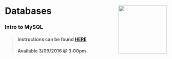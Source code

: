 # Databases <img align="right" src="https://github.com/Learning-Fuze/prototypes_C7/blob/assets/assets/images/logos/LF_LOGO.png?raw=true" width="150">
### Intro to MySQL

>#### Instructions can be found <a href="http://learning-fuze.github.io/prototypes_C7/#/Databases-MySQL-Basics" target="_blank">HERE</a>
>#### Available 3/09/2016 @ 3:00pm
